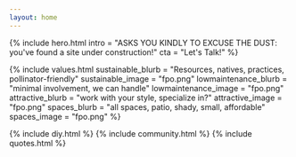 ```yaml
---
layout: home
---
```


{% include hero.html 
	intro = "ASKS YOU KINDLY TO EXCUSE THE DUST: you've found a site under construction!"
   	cta   = "Let's Talk!"
%}


{% include values.html 
	sustainable_blurb = "Resources, natives, practices, pollinator-friendly"
	sustainable_image = "fpo.png"
	lowmaintenance_blurb = "minimal involvement, we can handle"
	lowmaintenance_image = "fpo.png"
	attractive_blurb = "work with your style, specialize in?"
	attractive_image = "fpo.png"
	spaces_blurb = "all spaces, patio, shady, small, affordable"
	spaces_image = "fpo.png"
%}


{% include diy.html %}
{% include community.html %}
{% include quotes.html %}


